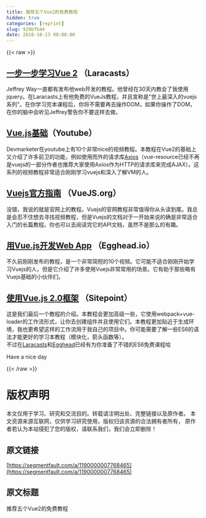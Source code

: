 ```yaml
---
title: 推荐五个Vue2的免费教程
hidden: true
categories: [reprint]
slug: 929bfb44
date: 2018-10-23 00:00:00
---
```


{{< raw >}}

                    
<h2 id="articleHeader0">
<a href="https://laracasts.com/series/learn-vue-2-step-by-step" rel="nofollow noreferrer" target="_blank">一步一步学习Vue 2</a> （Laracasts）</h2>
<p>Jeffrey Way一直都有发布他web开发的教程。他曾经在30天内教会了我使用jquery。在Laracasts上有他免费的VueJs教程，并且宣称是“世上最深入的vuejs系列”。在你学习完本课程后，你将不需要再去操作DOM，如果你操作了DOM，在你的脑中会听见Jeffrey警告你不要这样去做。</p>
<h2 id="articleHeader1">
<a href="https://www.youtube.com/playlist?list=PLwAKR305CRO_1yAao-8aZiQnBqJeyng4O" rel="nofollow noreferrer" target="_blank">Vue.js基础</a>（Youtube）</h2>
<p>Devmarketer在youtube上有10个非常nice的视频教程。本教程在Vue2的基础上又介绍了许多前卫的功能，例如使用而外的请求库<a href="https://github.com/mzabriskie/axios" rel="nofollow noreferrer" target="_blank">Axios</a>（vue-resource已经不再是vuejs的一部分作者也推荐大家使用Axios作为HTTP的请求库来完成AJAX）。这系列的视频教程非常适合刚刚学习vuejs和深入了解VM的人。</p>
<h2 id="articleHeader2">
<a href="https://vuejs.org/v2/guide/" rel="nofollow noreferrer" target="_blank">Vuejs官方指南</a> （VueJS.org）</h2>
<p>没错，我说的就是官网上的教程。Vuejs的官网教程非常值得你从头读到尾。我总是会忍不住想去寻找视频教程，但是Vuejs的文档对于一开始来说的确是非常适合入门的长篇教程。你也可以去阅读完它的API文档，虽然不是那么的有趣。</p>
<h2 id="articleHeader3">
<a href="https://egghead.io/courses/develop-web-apps-with-vue-js" rel="nofollow noreferrer" target="_blank">用Vue.js开发Web App</a> （Egghead.io）</h2>
<p>不久前刚刚发布的教程，是一个非常简短的10个视频。它可能不适合刚刚开始学习Vuejs的人，但是它介绍了许多使用Vuejs非常常用的场景。它有助于那些略有Vuejs基础的小伙伴们。</p>
<h2 id="articleHeader4">
<a href="https://www.sitepoint.com/up-and-running-vue-js-2-0/" rel="nofollow noreferrer" target="_blank">使用Vue.js 2.0框架</a> （Sitepoint）</h2>
<p>这是我们最后一个教程的介绍。本教程会更加高级一些，它使用webpack+vue-loader的工作流形式，让你去创建组件并且使用它们。本教程更加贴近于生成环境，我也更希望这样的工作流用于我自己的项目中。你可能需要了解一些ES6的语法才能更好的学习本教程（模块化，箭头函数等）。<br>不过在<a href="https://laracasts.com/series/es6-cliffsnotes" rel="nofollow noreferrer" target="_blank">Laracasts</a>和<a href="https://egghead.io/courses/learn-es6-ecmascript-2015" rel="nofollow noreferrer" target="_blank">Egghead</a>已经有为你准备了不错的ES6免费课程哈</p>
<p>Have a nice day</p>

                
{{< /raw >}}

# 版权声明
本文仅用于学习、研究和交流目的。转载请注明出处、完整链接以及原作者。
本文资源来源互联网，仅供学习研究使用，版权归该资源的合法拥有者所有，
原作者若认为本站侵犯了您的版权，请联系我们，我们会立即删除！

## 原文链接
[https://segmentfault.com/a/1190000007768465](https://segmentfault.com/a/1190000007768465)

## 原文标题
推荐五个Vue2的免费教程
